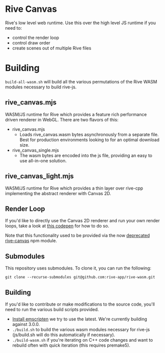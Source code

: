 # Rive Canvas
Rive's low level web runtime. Use this over the high level JS runtime if you need to:
- control the render loop
- control draw order
- create scenes out of multiple Rive files

# Building
```build-all-wasm.sh``` will build all the various permutations of the Rive WASM modules necessary to build rive-js.

## rive_canvas.mjs
WASM/JS runtime for Rive which provides a feature rich performance driven renderer in WebGL. There are two flavors of this:
- rive_canvas.mjs
    - Loads rive_canvas.wasm bytes asynchronously from a separate file. Best for production environments looking to for an optimal download size.
- rive_canvas_single.mjs
    - The wasm bytes are encoded into the js file, providing an easy to use all-in-one solution.

## rive_canvas_light.mjs
WASM/JS runtime for Rive which provides a thin layer over rive-cpp implementing the abstract renderer with Canvas 2D.

## Render Loop
If you'd like to directly use the Canvas 2D renderer and run your own render loops, take a look at [this codepen](https://codepen.io/cirrus82/pen/eYvqWVq) for how to do so.

Note that this functionality used to be provided via the now [deprecated rive-canvas](https://www.npmjs.com/package/rive-canvas) npm module.

## Submodules

This repository uses submodules. To clone it, you can run the following:

`git clone --recurse-submodules git@github.com:rive-app/rive-wasm.git`

## Building
If you'd like to contribute or make modifications to the source code, you'll need to run the various build scripts provided.

- [Install emscripten](https://emscripten.org/docs/getting_started/downloads.html) we try to use the latest. We're currently building against 3.0.0.
- ```./build.sh``` to build the various wasm modules necessary for rive-js (js/build.sh will do this automatically if necessary).
- ```./build-wasm.sh``` if you're iterating on C++ code changes and want to rebuild often with quick iteration (this requires premake5).